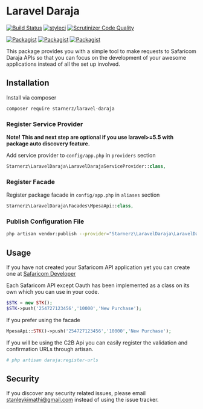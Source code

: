# Laravel Daraja

[![Build Status](https://travis-ci.org/starnerz/laravel-daraja.svg?branch=master)](https://travis-ci.org/starnerz/laravel-daraja)
[![styleci](https://styleci.io/repos/126376478/shield)](https://styleci.io/repos/126376478)
[![Scrutinizer Code Quality](https://scrutinizer-ci.com/g/starnerz/laravel-daraja/badges/quality-score.png?b=master)](https://scrutinizer-ci.com/g/starnerz/laravel-daraja/?branch=master)

[![Packagist](https://img.shields.io/packagist/v/starnerz/laravel-daraja.svg)](https://packagist.org/packages/starnerz/laravel-daraja)
[![Packagist](https://poser.pugx.org/starnerz/laravel-daraja/d/total.svg)](https://packagist.org/packages/starnerz/laravel-daraja)
[![Packagist](https://img.shields.io/packagist/l/starnerz/laravel-daraja.svg)](https://packagist.org/packages/starnerz/laravel-daraja)

This package provides you with a simple tool to make requests to Safaricom Daraja APIs so that you can focus on the development of your awesome applications instead of all the set up involved.

## Installation

Install via composer
```bash
composer require starnerz/laravel-daraja
```

### Register Service Provider

**Note! This and next step are optional if you use laravel>=5.5 with package
auto discovery feature.**

Add service provider to `config/app.php` in `providers` section
```php
Starnerz\LaravelDaraja\LaravelDarajaServiceProvider::class,
```

### Register Facade

Register package facade in `config/app.php` in `aliases` section
```php
Starnerz\LaravelDaraja\Facades\MpesaApi::class,
```

### Publish Configuration File

```bash
php artisan vendor:publish --provider="Starnerz\LaravelDaraja\LaravelDarajaServiceProvider" --tag="config"
```

## Usage

If you have not created your Safaricom API application yet you can create one at [Safaricom Developer][link-safaricom-developer]

Each Safaricom API except Oauth has been implemented as a class on its own which you can use in your code.


``` php
$STK = new STK();
$STK->push('254727123456','10000','New Purchase');
```

If you prefer using the facade

``` php
MpesaApi::STK()->push('254727123456','10000','New Purchase');
```

If you will be using the C2B Api you can easily register the validation and confirmation URLs through artisan.

``` bash
# php artisan daraja:register-urls
```

## Security

If you discover any security related issues, please email stanleykimathi@gmail.com
instead of using the issue tracker.

[link-safaricom-developer]: https://developer.safaricom.co.ke/
